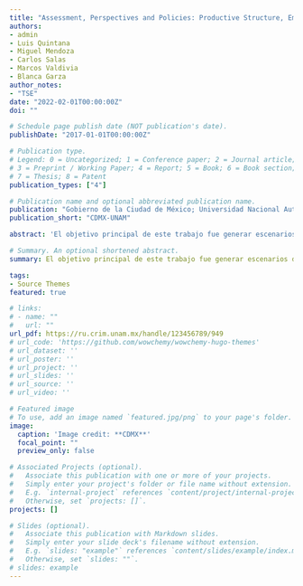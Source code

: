 ```yaml
---
title: "Assessment, Perspectives and Policies: Productive Structure, Employment and Income Inequality in Mexico City (in Spanish)"
authors:
- admin
- Luis Quintana
- Miguel Mendoza
- Carlos Salas
- Marcos Valdivia
- Blanca Garza
author_notes:
- "TSE"
date: "2022-02-01T00:00:00Z"
doi: ""

# Schedule page publish date (NOT publication's date).
publishDate: "2017-01-01T00:00:00Z"

# Publication type.
# Legend: 0 = Uncategorized; 1 = Conference paper; 2 = Journal article;
# 3 = Preprint / Working Paper; 4 = Report; 5 = Book; 6 = Book section;
# 7 = Thesis; 8 = Patent
publication_types: ["4"]

# Publication name and optional abbreviated publication name.
publication: "Gobierno de la Ciudad de México; Universidad Nacional Autónoma de México"
publication_short: "CDMX-UNAM"

abstract: 'El objetivo principal de este trabajo fue generar escenarios deseables de la ocupación en la Ciudad de México, y su sistema región. Para lograr dicho objetivo, se definieron tres etapas consistentes en: (1) elaborar un diagnóstico de la estructura productiva y de servicios, así como de la estructura ocupacional y de ingresos de la Ciudad de México y su región de influencia; (2) desarrollar modelos para la construcción de escenarios cuantitativos de corto, mediano y largo plazo; y, (3) realizar propuestas de política económica que permitan alcanzar los escenarios deseables.'

# Summary. An optional shortened abstract.
summary: El objetivo principal de este trabajo fue generar escenarios deseables de la ocupación en la Ciudad de México, y su sistema región.

tags:
- Source Themes
featured: true

# links: 
# - name: ""
#   url: ""
url_pdf: https://ru.crim.unam.mx/handle/123456789/949
# url_code: 'https://github.com/wowchemy/wowchemy-hugo-themes'
# url_dataset: ''
# url_poster: ''
# url_project: ''
# url_slides: ''
# url_source: ''
# url_video: ''

# Featured image
# To use, add an image named `featured.jpg/png` to your page's folder. 
image:
  caption: 'Image credit: **CDMX**'
  focal_point: ""
  preview_only: false

# Associated Projects (optional).
#   Associate this publication with one or more of your projects.
#   Simply enter your project's folder or file name without extension.
#   E.g. `internal-project` references `content/project/internal-project/index.md`.
#   Otherwise, set `projects: []`.
projects: []

# Slides (optional).
#   Associate this publication with Markdown slides.
#   Simply enter your slide deck's filename without extension.
#   E.g. `slides: "example"` references `content/slides/example/index.md`.
#   Otherwise, set `slides: ""`.
# slides: example
---
```





